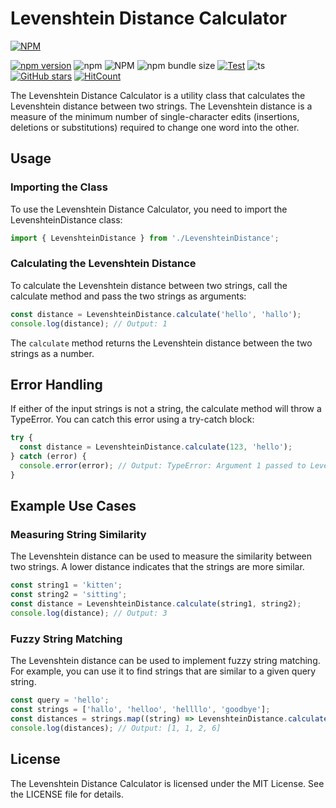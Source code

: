 # Levenshtein Distance Calculator

[![NPM](https://nodei.co/npm/@designbycode/tailwindcss-text-shadow.png?mini=true)](https://nodei.co/npm/@designbycode/levenshtein/)

[![npm version](https://badge.fury.io/js/@designbycode%2Flevenshtein.svg)](https://badge.fury.io/js/@designbycode%2Flevenshtein)
![npm](https://img.shields.io/npm/dt/%40designbycode/levenshtein)
![NPM](https://img.shields.io/npm/l/%40designbycode%2Flevenshtein)
![npm bundle size](https://img.shields.io/bundlephobia/min/%40designbycode%2Flevenshtein)
[![Test](https://github.com/DesignByCode/levenshtein/actions/workflows/test.yaml/badge.svg)](https://github.com/DesignByCode/levenshtein/actions/workflows/test.yaml)
![ts](https://badgen.net/badge/Built%20With/TypeScript/blue)
[![GitHub stars](https://img.shields.io/github/stars/DesignByCode/levenshtein?style=social)](https://github.com/DesignByCode/levenshtein/stargazers)
[![HitCount](https://hits.dwyl.com/designbycode/levenshtein.svg?style=flat)](http://hits.dwyl.com/designbycode/levenshtein)

The Levenshtein Distance Calculator is a utility class that calculates the Levenshtein distance between two strings. The Levenshtein distance is a measure of the minimum number of single-character edits (insertions, deletions or 
substitutions) required to change one word into the other.


## Usage
### Importing the Class
To use the Levenshtein Distance Calculator, you need to import the LevenshteinDistance class:

```typescript
import { LevenshteinDistance } from './LevenshteinDistance';
```

### Calculating the Levenshtein Distance
To calculate the Levenshtein distance between two strings, call the calculate method and pass the two strings as arguments:

```typescript
const distance = LevenshteinDistance.calculate('hello', 'hallo');
console.log(distance); // Output: 1
```

The `calculate` method returns the Levenshtein distance between the two strings as a number.


## Error Handling
If either of the input strings is not a string, the calculate method will throw a TypeError. You can catch this error using a try-catch block:

```typescript
try {
  const distance = LevenshteinDistance.calculate(123, 'hello');
} catch (error) {
  console.error(error); // Output: TypeError: Argument 1 passed to LevenshteinDistance::calculate() must be of the type string
}
```

## Example Use Cases
### Measuring String Similarity
The Levenshtein distance can be used to measure the similarity between two strings. A lower distance indicates that the strings are more similar.

```typescript
const string1 = 'kitten';
const string2 = 'sitting';
const distance = LevenshteinDistance.calculate(string1, string2);
console.log(distance); // Output: 3
```

### Fuzzy String Matching
The Levenshtein distance can be used to implement fuzzy string matching. For example, you can use it to find strings that are similar to a given query string.

```typescript
const query = 'hello';
const strings = ['hallo', 'helloo', 'hellllo', 'goodbye'];
const distances = strings.map((string) => LevenshteinDistance.calculate(query, string));
console.log(distances); // Output: [1, 1, 2, 6]
```

## License
The Levenshtein Distance Calculator is licensed under the MIT License. See the LICENSE file for details.